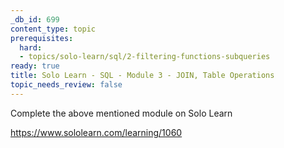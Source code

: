 ```yaml
---
_db_id: 699
content_type: topic
prerequisites:
  hard:
  - topics/solo-learn/sql/2-filtering-functions-subqueries
ready: true
title: Solo Learn - SQL - Module 3 - JOIN, Table Operations
topic_needs_review: false
---
```


Complete the above mentioned module on Solo Learn

https://www.sololearn.com/learning/1060